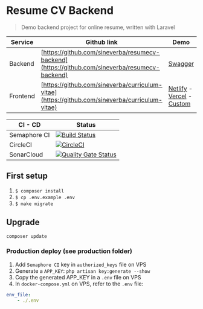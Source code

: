 Resume CV Backend
=================

> Demo backend project for online resume, written with Laravel

| Service  | Github link | Demo 																										                                                                                                 |
|----------| ----------- |-------------------------------------------------------------------------------------------------------------------------------------------------------------------------------------------------------------- |
| Backend  | [https://github.com/sineverba/resumecv-backend](https://github.com/sineverba/resumecv-backend) | [Swagger](https://resumecvbackend.k2p.it/)                                                                                 |
| Frontend | [https://github.com/sineverba/curriculum-vitae](https://github.com/sineverba/curriculum-vitae) | [Netlify](https://datacv.netlify.app/) - [Vercel](https://curriculum-vitae-ten.vercel.app/) - [Custom](https://cv.k2p.it/) |

| CI - CD      | Status                                                                                                                                                                                                               | 
|--------------|----------------------------------------------------------------------------------------------------------------------------------------------------------------------------------------------------------------------|
| Semaphore CI | [![Build Status](https://sineverba.semaphoreci.com/badges/resumecv-backend/branches/master.svg?style=shields&key=8993a8be-8cf8-480c-9d0e-0cc0041daf4b)](https://sineverba.semaphoreci.com/projects/resumecv-backend) |
| CircleCI     | [![CircleCI](https://dl.circleci.com/status-badge/img/gh/sineverba/resumecv-backend/tree/master.svg?style=svg)](https://dl.circleci.com/status-badge/redirect/gh/sineverba/resumecv-backend/tree/master)             |
| SonarCloud   | [![Quality Gate Status](https://sonarcloud.io/api/project_badges/measure?project=sineverba_resumecv-backend&metric=alert_status)](https://sonarcloud.io/dashboard?id=sineverba_resumecv-backend)                     |

## First setup
1. `$ composer install`
2. `$ cp .env.example .env`
3. `$ make migrate`

## Upgrade
`composer update`

### Production deploy (see production folder)

1. Add `Semaphore CI` key in `authorized_keys` file on VPS
2. Generate a `APP_KEY`: `php artisan key:generate --show`
3. Copy the generated APP_KEY in a `.env` file on VPS
4. In `docker-compose.yml` on VPS, refer to the `.env` file:

```yml
env_file:
    - ./.env
```
